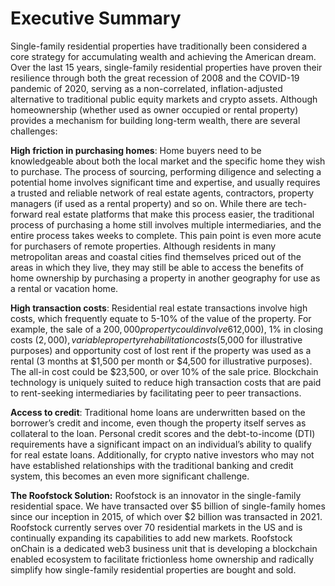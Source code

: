 # Executive Summary

Single-family residential properties have traditionally been considered a core strategy for accumulating wealth and achieving the American dream. Over the last 15 years, single-family residential properties have proven their resilience through both the great recession of 2008 and the COVID-19 pandemic of 2020, serving as a non-correlated, inflation-adjusted alternative to traditional public equity markets and crypto assets. Although homeownership (whether used as owner occupied or rental property) provides a mechanism for building long-term wealth, there are several challenges:

**High friction in purchasing homes**: Home buyers need to be knowledgeable about both the local market and the specific home they wish to purchase. The process of sourcing, performing diligence and selecting a potential home involves significant time and expertise, and usually requires a trusted and reliable network of real estate agents, contractors, property managers (if used as a rental property) and so on. While there are tech-forward real estate platforms that make this process easier, the traditional process of purchasing a home still involves multiple intermediaries, and the entire process takes weeks to complete. This pain point is even more acute for purchasers of remote properties. Although residents in many metropolitan areas and coastal cities find themselves priced out of the areas in which they live, they may still be able to access the benefits of home ownership by purchasing a property in another geography for use as a rental or vacation home.

**High transaction costs**: Residential real estate transactions involve high costs, which frequently equate to 5-10% of the value of the property. For example, the sale of a $200,000 property could involve 6% in real estate commissions ($12,000), 1% in closing costs ($2,000), variable property rehabilitation costs ($5,000 for illustrative purposes) and opportunity cost of lost rent if the property was used as a rental (3 months at $1,500 per month or $4,500 for illustrative purposes). The all-in cost could be $23,500, or over 10% of the sale price. Blockchain technology is uniquely suited to reduce high transaction costs that are paid to rent-seeking intermediaries by facilitating peer to peer transactions.

**Access to credit**: Traditional home loans are underwritten based on the borrower’s credit and income, even though the property itself serves as collateral to the loan. Personal credit scores and the debt-to-income (DTI) requirements have a significant impact on an individual’s ability to qualify for real estate loans. Additionally, for crypto native investors who may not have established relationships with the traditional banking and credit system, this becomes an even more significant challenge.

**The Roofstock Solution:** Roofstock is an innovator in the single-family residential space. We have transacted over $5 billion of single-family homes since our inception in 2015, of which over $2 billion was transacted in 2021. Roofstock currently serves over 70 residential markets in the US and is continually expanding its capabilities to add new markets. Roofstock onChain is a dedicated web3 business unit that is developing a blockchain enabled ecosystem to facilitate frictionless home ownership and radically simplify how single-family residential properties are bought and sold.
